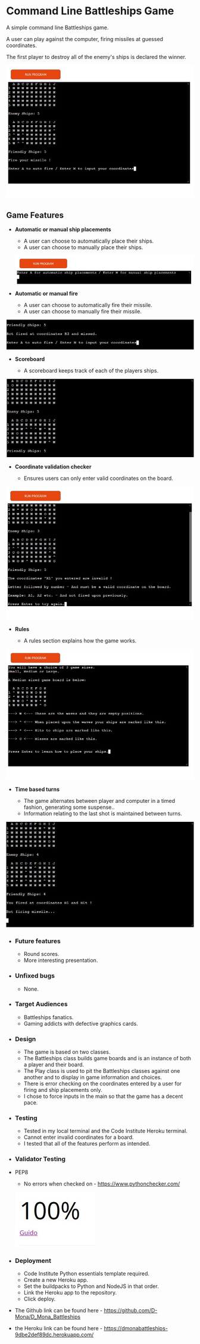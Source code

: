 # Command Line Battleships Game

A simple command line Battleships game.

A user can play against the computer, firing missiles at guessed coordinates.

The first player to destroy all of the enemy's ships is declared the winner.

![Game](images/game.jpg)

## Game Features

- **Automatic or manual ship placements**

  - A user can choose to automatically place their ships.
  - A user can choose to manually place their ships.

  ![Ship placement](images/ship_placement.jpg)

- **Automatic or manual fire**

  - A user can choose to automatically fire their missile.
  - A user can choose to manually fire their missile.

![Enter name button](images/manual_auto_fire.jpg)

- **Scoreboard**

  - A scoreboard keeps track of each of the players ships.

![Scoreboard](images/scoreboard.jpg)

- **Coordinate validation checker**

   - Ensures users can only enter valid coordinates on the board.

![Validation](images/key_error.jpg)

- **Rules**

  - A rules section explains how the game works.

![Rules](images/rules.jpg)

- **Time based turns**

  - The game alternates between player and computer in a timed fashion, generating some suspense..
  - Information relating to the last shot is maintained between turns.

![Time](images/time.jpg)


- ### **Future features**
  - Round scores.
  - More interesting presentation.

- ### **Unfixed bugs**
  - None.

- ### **Target Audiences**

  - Battleships fanatics.
  - Gaming addicts with defective graphics cards.

- ### **Design**

  - The game is based on two classes.
  - The Battleships class builds game boards and is an instance of both a player and their board.
  - The Play class is used to pit the Battleships classes against one another and to display in game information and choices.
  - There is error checking on the coordinates entered by a user for firing and ship placements only.
  - I chose to force inputs in the main so that the game has a decent pace. 

- ### **Testing**

  - Tested in my local terminal and the Code Institute Heroku terminal.
  - Cannot enter invalid coordinates for a board.
  - I tested that all of the features perform as intended.

- ### **Validator Testing**

- PEP8
  - No errors when checked on - https://www.pythonchecker.com/

  ![Validationt](images/pep8.jpg)

- ### **Deployment**

  - Code Institute Python essentials template required.
  - Create a new Heroku app.
  - Set the buildpacks to Python and NodeJS in that order.
  - Link the Heroku app to the repository.
  - Click deploy.  

- The Github link can be found here - https://github.com/D-Mona/D_Mona_Battleships
- the Heroku link can be found here - https://dmonabattleships-9dbe2def89dc.herokuapp.com/
